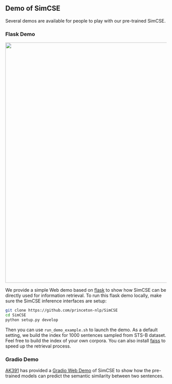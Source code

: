## Demo of SimCSE 
Several demos are available for people to play with our pre-trained SimCSE.

### Flask Demo
<div align="center">
<img src="../figure/demo.gif" width="750">
</div>

We provide a simple Web demo based on [flask](https://github.com/pallets/flask) to show how SimCSE can be directly used for information retrieval. To run this flask demo locally, make sure the SimCSE inference interfaces are setup:
```bash
git clone https://github.com/princeton-nlp/SimCSE
cd SimCSE
python setup.py develop
```
Then you can use `run_demo_example.sh` to launch the demo. As a default setting, we build the index for 1000 sentences sampled from STS-B dataset. Feel free to build the index of your own corpora. You can also install [faiss](https://github.com/facebookresearch/faiss) to speed up the retrieval process.

### Gradio Demo
[AK391](https://github.com/AK391) has provided a [Gradio Web Demo](https://gradio.app/g/AK391/SimCSE) of SimCSE to show how the pre-trained models can predict the semantic similarity between two sentences.